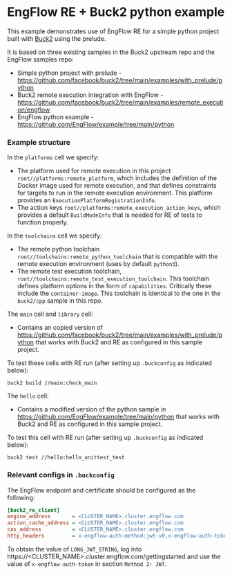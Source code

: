 # EngFlow RE + Buck2 python example

This example demonstrates use of EngFlow RE for a simple python project built with [Buck2](https://github.com/facebook/buck2) using the prelude.

It is based on three existing samples in the Buck2 upstream repo and the EngFlow samples repo:

* Simple python project with prelude - https://github.com/facebook/buck2/tree/main/examples/with_prelude/python
* Buck2 remote execution integration with EngFlow - https://github.com/facebook/buck2/tree/main/examples/remote_execution/engflow
* EngFlow python example - https://github.com/EngFlow/example/tree/main/python

### Example structure

In the `platforms` cell we specify:
* The platform used for remote execution in this project `root//platforms:remote_platform`, which includes the definition of the Docker image used for remote execution, and that defines constraints for targets to run in the remote execution environment. This platform provides an `ExecutionPlatformRegistrationInfo`.
* The action keys `root//platforms:remote_execution_action_keys`, which provides a default `BuildModeInfo` that is needed for RE of tests to function properly.

In the `toolchains` cell we specify:

* The remote python toolchain `root//toolchains:remote_python_toolchain` that is compatible with the remote execution environment (uses by default `python3`).
* The remote test execution toolchain, `root//toolchains:remote_test_execution_toolchain`. This toolchain defines platform options in the form of `capabilities`. Critically these include the `container-image`. This toolchain is identical to the one in the `buck2/cpp` sample in this repo.

The `main` cell and `library` cell:

* Contains an copied version of https://github.com/facebook/buck2/tree/main/examples/with_prelude/python that works with Buck2 and RE as configured in this sample project.

To test these cells with RE run (after setting up `.buckconfig` as indicated below):

```
buck2 build //main:check_main
```

The `hello` cell:

* Contains a modified version of the python sample in https://github.com/EngFlow/example/tree/main/python that works with Buck2 and RE as configured  in this sample project.

To test this cell with RE run (after setting up `.buckconfig` as indicated below):

```
buck2 test //hello:hello_unittest_test
```

### Relevant configs in `.buckconfig`

The EngFlow endpoint and certificate should be configured as the
following:

```ini
[buck2_re_client]
engine_address       = <CLUSTER_NAME>.cluster.engflow.com
action_cache_address = <CLUSTER_NAME>.cluster.engflow.com
cas_address          = <CLUSTER_NAME>.cluster.engflow.com
http_headers         = x-engflow-auth-method:jwt-v0,x-engflow-auth-token:LONG_JWT_STRING
 ```

To obtain the value of `LONG_JWT_STRING`, log into https://<CLUSTER_NAME>.cluster.engflow.com/gettingstarted and use the value of `x-engflow-auth-token` in section `Method 2: JWT`.
